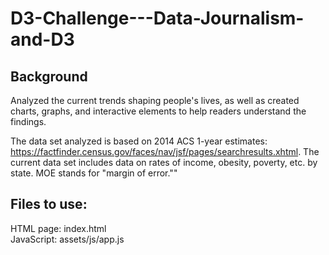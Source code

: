 # D3-Challenge---Data-Journalism-and-D3

## Background

Analyzed the current trends shaping people's lives, as well as created charts, graphs, and interactive elements to help readers understand the findings.

The data set analyzed is based on 2014 ACS 1-year estimates: https://factfinder.census.gov/faces/nav/jsf/pages/searchresults.xhtml. The current data set includes data on rates of income, obesity, poverty, etc. by state. MOE stands for "margin of error.""

## Files to use:

HTML page:	index.html
<br>
JavaScript:	assets/js/app.js 

